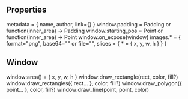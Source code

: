 ## Properties

metadata = { name, author, link={} }
window.padding = Padding or function(inner_area) -> Padding
window.starting_pos = Point or function(inner_area) -> Point
window.on_expose(window)
images.* = { format="png", base64="" or file="", slices = { * = { x, y, w, h } } }

## Window

window:area() = { x, y, w, h }
window:draw_rectangle(rect, color, fill?)
window:draw_rectangles({ rect... }, color, fill?)
window:draw_polygon({ point... }, color, fill?)
window:draw_line(point, point, color)
